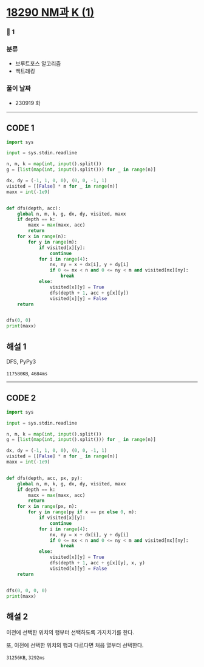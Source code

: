 # [18290 NM과 K (1)](https://www.acmicpc.net/problem/18290)

### 🥈 1

### 분류

- 브루트포스 알고리즘
- 백트래킹

### 풀이 날짜

- 230919 화

---

## CODE 1

```python
import sys

input = sys.stdin.readline

n, m, k = map(int, input().split())
g = [list(map(int, input().split())) for _ in range(n)]

dx, dy = (-1, 1, 0, 0), (0, 0, -1, 1)
visited = [[False] * m for _ in range(n)]
maxx = int(-1e9)


def dfs(depth, acc):
    global n, m, k, g, dx, dy, visited, maxx
    if depth == k:
        maxx = max(maxx, acc)
        return
    for x in range(n):
        for y in range(m):
            if visited[x][y]:
                continue
            for i in range(4):
                nx, ny = x + dx[i], y + dy[i]
                if 0 <= nx < n and 0 <= ny < m and visited[nx][ny]:
                    break
            else:
                visited[x][y] = True
                dfs(depth + 1, acc + g[x][y])
                visited[x][y] = False
    return


dfs(0, 0)
print(maxx)
```

## 해설 1

DFS, PyPy3

`117580KB`, `4684ms`

---

## CODE 2

```python
import sys

input = sys.stdin.readline

n, m, k = map(int, input().split())
g = [list(map(int, input().split())) for _ in range(n)]

dx, dy = (-1, 1, 0, 0), (0, 0, -1, 1)
visited = [[False] * m for _ in range(n)]
maxx = int(-1e9)


def dfs(depth, acc, px, py):
    global n, m, k, g, dx, dy, visited, maxx
    if depth == k:
        maxx = max(maxx, acc)
        return
    for x in range(px, n):
        for y in range(py if x == px else 0, m):
            if visited[x][y]:
                continue
            for i in range(4):
                nx, ny = x + dx[i], y + dy[i]
                if 0 <= nx < n and 0 <= ny < m and visited[nx][ny]:
                    break
            else:
                visited[x][y] = True
                dfs(depth + 1, acc + g[x][y], x, y)
                visited[x][y] = False
    return


dfs(0, 0, 0, 0)
print(maxx)
```

## 해설 2

이전에 선택한 위치의 행부터 선택하도록 가지치기를 한다.

또, 이전에 선택한 위치의 행과 다르다면 처음 열부터 선택한다.

`31256KB`, `3292ms`
